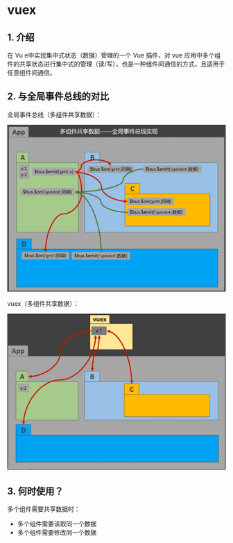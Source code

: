 # vuex

## 1. 介绍

在 Vu e中实现集中式状态（数据）管理的一个 Vue 插件，对 vue 应用中多个组件的共享状态进行集中式的管理（读/写），也是一种组件间通信的方式，且适用于任意组件间通信。

## 2. 与全局事件总线的对比

全局事件总线（多组件共享数据）：

![全局事件总线（多组件共享数据）](./images/shared-data-bus.png)

vuex（多组件共享数据）：

![vuex（多组件共享数据）](./images/shared-data-vuex.png)

## 3. 何时使用？

多个组件需要共享数据时：

* 多个组件需要读取同一个数据
* 多个组件需要修改同一个数据